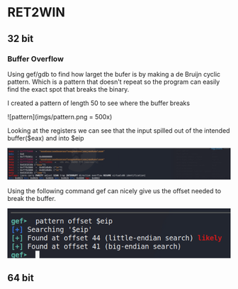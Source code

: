# RET2WIN


## 32 bit

### Buffer Overflow

Using gef/gdb to find how larget the bufer is by making a de Bruijn cyclic pattern.
Which is a pattern that doesn't repeat so the program can easily find the exact spot that breaks the binary.

I created a pattern of length 50 to see where the buffer breaks

![pattern](imgs/pattern.png = 500x)

Looking at the registers we can see that the input spilled out of the intended buffer($eax) and into $eip

![registers](imgs/registers.png)


Using the following command gef can nicely give us the offset needed to break the buffer.

![offset](imgs/offset.png)


## 64 bit
